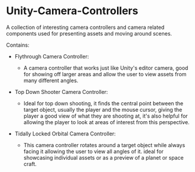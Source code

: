 # Unity-Camera-Controllers
A collection of interesting camera controllers and camera related components used for presenting assets and moving around scenes. 

Contains:
- Flythrough Camera Controller:
    - A camera controller that works just like Unity's editor camera, good for showing off larger areas and allow the user to view assets from many different angles.
  
 - Top Down Shooter Camera Controller:
    - Ideal for top down shooting, it finds the central point between the target object, usually the player and the mouse cursor, giving the player a good view of what they are shooting at, it's also helpful for allowing the player to look at areas of interest from this perspective. 

- Tidally Locked Orbital Camera Controller:
    - This camera controller rotates around a target object while always facing it allowing the user to view all angles of it. ideal for showcasing individual assets or as a preview of a planet or space craft. 
